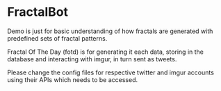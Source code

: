 # FractalBot

Demo is just for basic understanding of how fractals are generated with predefined sets of fractal patterns.

Fractal Of The Day (fotd) is for generating it each data, storing in the database and interacting with imgur, in turn sent as tweets.

Please change the config files for respective twitter and imgur accounts using their APIs which needs to be accessed.
